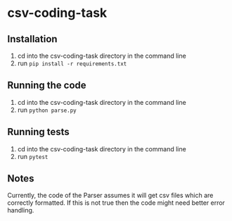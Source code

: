 # csv-coding-task

## Installation

  1. cd into the csv-coding-task directory in the command line
  1. run `pip install -r requirements.txt`

## Running the code

  1. cd into the csv-coding-task directory in the command line
  1. run `python parse.py`

## Running tests

  1. cd into the csv-coding-task directory in the command line
  1. run `pytest`

## Notes

Currently, the code of the Parser assumes it will get csv files which are
correctly formatted. If this is not true then the code might need better
error handling.
